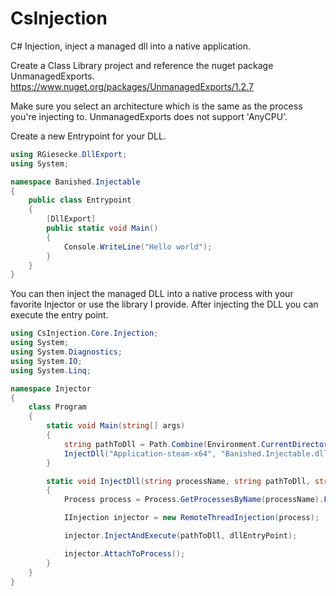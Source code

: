 # CsInjection
C# Injection, inject a managed dll into a native application.

Create a Class Library project and reference the nuget package UnmanagedExports.
https://www.nuget.org/packages/UnmanagedExports/1.2.7

Make sure you select an architecture which is the same as the process you're injecting to.
UnmanagedExports does not support 'AnyCPU'.

Create a new Entrypoint for your DLL.

```csharp
using RGiesecke.DllExport;
using System;

namespace Banished.Injectable
{
    public class Entrypoint
    {
        [DllExport]
        public static void Main()
        {
            Console.WriteLine("Hello world");
        }
    }
}
```

You can then inject the managed DLL into a native process with your favorite Injector or use the library I provide.
After injecting the DLL you can execute the entry point.

```csharp
using CsInjection.Core.Injection;
using System;
using System.Diagnostics;
using System.IO;
using System.Linq;

namespace Injector
{
    class Program
    {
        static void Main(string[] args)
        {
            string pathToDll = Path.Combine(Environment.CurrentDirectory, "Banished.Injectable.dll");
            InjectDll("Application-steam-x64", "Banished.Injectable.dll", "Main");
        }

        static void InjectDll(string processName, string pathToDll, string dllEntryPoint)
        {
            Process process = Process.GetProcessesByName(processName).FirstOrDefault();

            IInjection injector = new RemoteThreadInjection(process);

            injector.InjectAndExecute(pathToDll, dllEntryPoint);

            injector.AttachToProcess();
        }
    }
}
```
